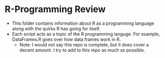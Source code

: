 # R-Programming Review

  - This folder contains information about R as a programming language along with the quirks R has going for itself. 
  - Each script acts as a topic of the R programming languge. For example, DataFrames.R goes over how data frames work in R.
      - Note: I would not say this repo is complete, but it does                  cover a decent amount. I try to add to this              repo as much as possible.
